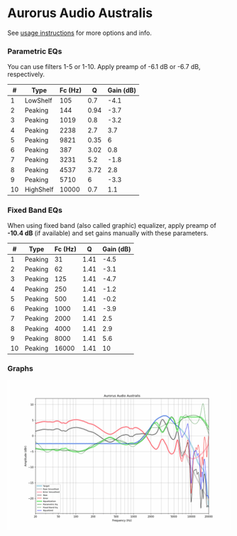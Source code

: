 # Aurorus Audio Australis
See [usage instructions](https://github.com/jaakkopasanen/AutoEq#usage) for more options and info.

### Parametric EQs
You can use filters 1-5 or 1-10. Apply preamp of -6.1 dB or -6.7 dB, respectively.

|   # | Type      |   Fc (Hz) |    Q |   Gain (dB) |
|-----|-----------|-----------|------|-------------|
|   1 | LowShelf  |       105 | 0.7  |        -4.1 |
|   2 | Peaking   |       144 | 0.94 |        -3.7 |
|   3 | Peaking   |      1019 | 0.8  |        -3.2 |
|   4 | Peaking   |      2238 | 2.7  |         3.7 |
|   5 | Peaking   |      9821 | 0.35 |         6   |
|   6 | Peaking   |       387 | 3.02 |         0.8 |
|   7 | Peaking   |      3231 | 5.2  |        -1.8 |
|   8 | Peaking   |      4537 | 3.72 |         2.8 |
|   9 | Peaking   |      5710 | 6    |        -3.3 |
|  10 | HighShelf |     10000 | 0.7  |         1.1 |

### Fixed Band EQs
When using fixed band (also called graphic) equalizer, apply preamp of **-10.4 dB** (if available) and set gains manually with these parameters.

|   # | Type    |   Fc (Hz) |    Q |   Gain (dB) |
|-----|---------|-----------|------|-------------|
|   1 | Peaking |        31 | 1.41 |        -4.5 |
|   2 | Peaking |        62 | 1.41 |        -3.1 |
|   3 | Peaking |       125 | 1.41 |        -4.7 |
|   4 | Peaking |       250 | 1.41 |        -1.2 |
|   5 | Peaking |       500 | 1.41 |        -0.2 |
|   6 | Peaking |      1000 | 1.41 |        -3.9 |
|   7 | Peaking |      2000 | 1.41 |         2.5 |
|   8 | Peaking |      4000 | 1.41 |         2.9 |
|   9 | Peaking |      8000 | 1.41 |         5.6 |
|  10 | Peaking |     16000 | 1.41 |        10   |

### Graphs
![](./Aurorus%20Audio%20Australis.png)

